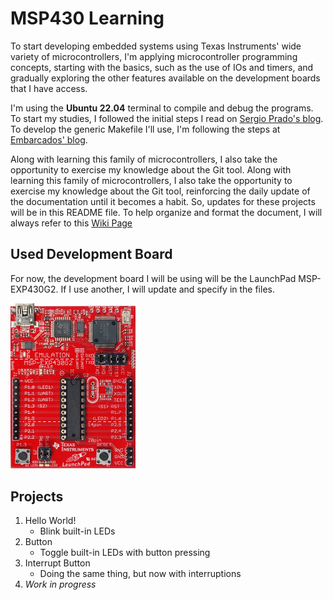 # MSP430 Learning

To start developing embedded systems using Texas Instruments' wide variety of microcontrollers, I'm applying microcontroller programming concepts, starting with the basics,
such as the use of IOs and timers, and gradually exploring the other features available on the development boards that I have access.

I'm using the **Ubuntu 22.04** terminal to compile and debug the programs.
To start my studies, I followed the initial steps I read on [Sergio Prado's blog](https://sergioprado.org/trabalhando-com-o-msp430-no-linux/). To develop the generic Makefile I'll use, I'm following the steps at [Embarcados' blog](https://www.embarcados.com.br/introducao-ao-makefile/).

Along with learning this family of microcontrollers, I also take the opportunity to exercise my knowledge about the Git tool. Along with learning this family of microcontrollers, I also take the opportunity to exercise my knowledge about the Git tool, reinforcing the daily update of the documentation until it becomes a habit. So, updates for these projects will be in this README file. To help organize and format the document, I will always refer to this [Wiki Page](https://github.com/adam-p/markdown-here/wiki/Markdown-Cheatsheet)

## Used Development Board

For now, the development board I will be using will be the LaunchPad MSP-EXP430G2. If I use another, I will update and specify in the files.

<img src="/images/launchpad.jpg" alt="MSP-EXP430G2" width="200"/>
 
## Projects

1. Hello World!
	- Blink built-in LEDs
2. Button
	- Toggle built-in LEDs with button pressing
3. Interrupt Button
	- Doing the same thing, but now with interruptions
4. *Work in progress*
